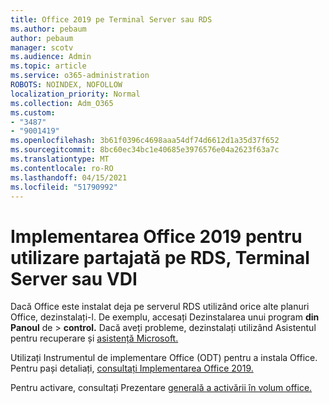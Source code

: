 ```yaml
---
title: Office 2019 pe Terminal Server sau RDS
ms.author: pebaum
author: pebaum
manager: scotv
ms.audience: Admin
ms.topic: article
ms.service: o365-administration
ROBOTS: NOINDEX, NOFOLLOW
localization_priority: Normal
ms.collection: Adm_O365
ms.custom:
- "3487"
- "9001419"
ms.openlocfilehash: 3b61f0396c4698aaa54df74d6612d1a35d37f652
ms.sourcegitcommit: 8bc60ec34bc1e40685e3976576e04a2623f63a7c
ms.translationtype: MT
ms.contentlocale: ro-RO
ms.lasthandoff: 04/15/2021
ms.locfileid: "51790992"
---
```

# <a name="deploying-office-2019-for-shared-use-on-rds-terminal-server-or-vdi"></a>Implementarea Office 2019 pentru utilizare partajată pe RDS, Terminal Server sau VDI

Dacă Office este instalat deja pe serverul RDS utilizând orice alte planuri Office, dezinstalați-l. De exemplu, accesați Dezinstalarea unui program **din Panoul** de  >  **control.** Dacă aveți probleme, dezinstalați utilizând Asistentul pentru recuperare și [asistență Microsoft.](https://aka.ms/SARA-OfficeUninstall-Alchemy) 

Utilizați Instrumentul de implementare Office (ODT) pentru a instala Office. Pentru pași detaliați, [consultați Implementarea Office 2019.](https://docs.microsoft.com/deployoffice/office2019/deploy)

Pentru activare, consultați Prezentare [generală a activării în volum office.](https://docs.microsoft.com/deployoffice/vlactivation/plan-volume-activation-of-office)